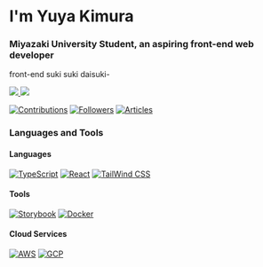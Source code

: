<h1>I'm Yuya Kimura</h1>
<h3>Miyazaki University Student, an aspiring front-end web developer</h3>

front-end suki suki daisuki-

<a href="https://x.com/Hogeta_KL" target="_blank" rel="noopener">
  <img src="https://img.shields.io/badge/-Twitter-1DA1F2?style=flat&amp;logo=twitter&amp;logoColor=white">
</a>
<a href="https://qiita.com/hogeta_KL" target="_blank" rel="noopener">
  <img src="https://img.shields.io/badge/-Qiita-55C500?style=flat&amp;logo=qiita&amp;logoColor=white">
</a>

[![Contributions](https://badgen.org/img/qiita/hogeta_KL/contributions?style=plastic)](https://qiita.com/hogeta_KL)
[![Followers](https://badgen.org/img/qiita/hogeta_KL/followers?style=plastic)](https://qiita.com/hogeta_KL)
[![Articles](https://badgen.org/img/qiita/hogeta_KL/articles?style=plastic)](https://qiita.com/hogeta_KL)

<h3>Languages and Tools</h3>

<h4>Languages</h4>

[![ TypeScript](https://img.shields.io/static/v1?label=&message=TypeScript&color=3178C6&style=flat&logo=typescript&logoColor=white)](https://www.typescriptlang.org/)
[![ React](https://img.shields.io/static/v1?label=&message=React&color=61DAFB&style=flat&logo=React&logoColor=black)](https://reactjs.org/)
[![ TailWind CSS](https://img.shields.io/static/v1?label=&message=TailWind%20CSS&color=06B6D4&style=flat&logo=tailwindcss&logoColor=white)](https://tailwindcss.com/)

<h4>Tools</h4>

[![ Storybook](https://img.shields.io/static/v1?label=&message=Storybook&color=FF4785&style=flat&logo=storybook&logoColor=white)](<[https://reactjs.org/](https://storybook.js.org/)>)
[![ Docker](https://img.shields.io/static/v1?label=&message=Docker&color=2496ED&style=flat&logo=docker&logoColor=white)](https://www.docker.com/)

<h4>Cloud Services</h4>

[![ AWS](https://img.shields.io/static/v1?label=&message=AWS&color=232F3E&style=flat&logo=Amazon%20AWS)](https://aws.amazon.com/)
[![ GCP](https://img.shields.io/static/v1?label=&message=GCP&color=4285F4&style=flat&logo=google-cloud&logoColor=white)](https://cloud.google.com/)
